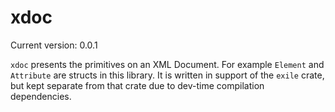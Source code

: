 # xdoc

Current version: 0.0.1


`xdoc` presents the primitives on an XML Document.
For example `Element` and `Attribute` are structs in this library.
It is written in support of the `exile` crate, but kept separate from that crate due to dev-time
compilation dependencies.

